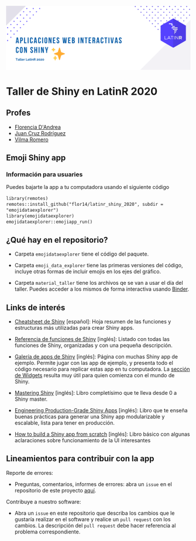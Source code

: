 
![](latin-shiny.png)

# Taller de Shiny en LatinR 2020

## Profes

* [Florencia D'Andrea](https://florencia.netlify.app/es-es/)
* [Juan Cruz Rodríguez](https://jcrodriguez.rbind.io/)
* [Vilma Romero](https://vilmaromero.github.io/)


## Emoji Shiny app

### Información para usuaries

Puedes bajarte la app a tu computadora usando el siguiente código

``` 
library(remotes)
remotes::install_github("flor14/latinr_shiny_2020", subdir = "emojidataexplorer")
library(emojidataexplorer)
emojidataexplorer::emojiapp_run()
```
 ## ¿Qué hay en el repositorio?
 
 * Carpeta `emojidataexplorer` tiene el código del paquete.
 
 * Carpeta `emoji_data_explorer` tiene las primeras versiones del código, incluye otras formas de incluir emojis en los ejes del gráfico.
 
 * Carpeta `material_taller` tiene los archivos qe se van a usar el día del taller. Puedes acceder a los mismos de forma interactiva usando [Binder](https://mybinder.org/v2/gh/flor14/latinr_shiny_2020.git/binder?urlpath=rstudio/).
 

## Links de interés

* [Cheatsheet de Shiny](https://github.com/rstudio/cheatsheets/raw/master/translations/spanish/shiny_Spanish.pdf) [español]: Hoja resumen de las funciones y estructuras más utilizadas para crear Shiny apps.

* [Referencia de funciones de Shiny](https://shiny.rstudio.com/reference/shiny/1.5.0/) [inglés]: Listado con todas las funciones de Shiny, organizadas y con una pequeña descripción.

* [Galería de apps de Shiny](https://shiny.rstudio.com/gallery/) [inglés]: Página con muchas Shiny app de ejemplo. Permite jugar con las app de ejemplo, y presenta todo el código necesario para replicar estas app en tu computadora. La [sección de Widgets](https://shiny.rstudio.com/gallery/#widgets) resulta muy útil para quien comienza con el mundo de Shiny.

* [Mastering Shiny](https://mastering-shiny.org/) [inglés]: Libro completísimo que te lleva desde 0 a Shiny master.

* [Engineering Production-Grade Shiny Apps](https://engineering-shiny.org/) [inglés]: Libro que te enseña buenas prácticas para generar una Shiny app modularizable y escalable, lista para tener en producción.

* [How to build a Shiny app from scratch](https://bookdown.org/hadrien/how_to_build_a_shiny_app_from_scratch/) [inglés]: Libro básico con algunas aclaraciones sobre funcionamiento de la UI interesantes


## Lineamientos para contribuir con la app

Reporte de errores:

- Preguntas, comentarios, informes de errores: abra un `issue` en el repositorio de este proyecto [aquí](https://github.com/flor14/latinr_shiny_2020/issues).

Contribuye a nuestro software:

- Abra un `issue` en este repositorio que describa los cambios que le gustaría realizar en el software y realice un `pull request` con los cambios. La descripción del `pull request` debe hacer referencia al problema correspondiente.
